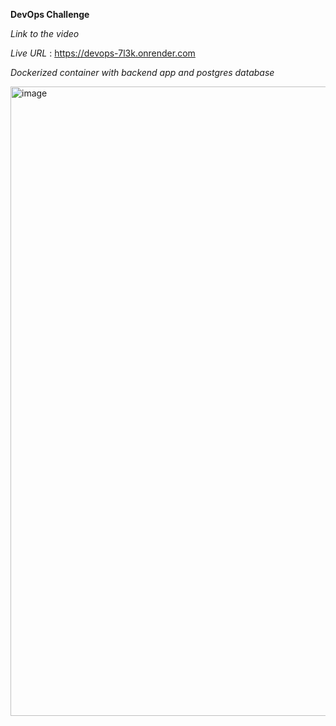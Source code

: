 **DevOps Challenge**

*Link to the video*

*Live URL* : https://devops-7l3k.onrender.com



*Dockerized container with backend app and postgres database*

<img width="1903" height="1007" alt="image" src="https://github.com/user-attachments/assets/37593175-4dc9-43ac-8e6a-d71c45744abe" />



